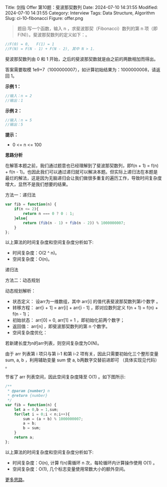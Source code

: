 Title: 剑指 Offer 第10题：斐波那契数列
Date: 2024-07-10 14:31:55
Modified: 2024-07-10 14:31:55
Category: Interview
Tags: Data Structure, Algorithm
Slug: ci-10-fibonacci
Figure: offer.png

> 题目:写一个函数，输入 n ，求斐波那契（Fibonacci）数列的第 n 项（即 F(N)）。斐波那契数列的定义如下：。

```javascript
//F(0) = 0,   F(1) = 1
//F(N) = F(N - 1) + F(N - 2), 其中 N > 1.
```
斐波那契数列由 0 和 1 开始，之后的斐波那契数就是由之前的两数相加而得出。

答案需要取模 1e9+7（1000000007），如计算初始结果为：1000000008，请返回 1。

**示例 1：**

```javascript
//输入：n = 2
//输出：1
```

**示例 2：**

```javascript
//输入：n = 5
//输出：5
```
**提示：**

- 0 <= n <= 100

**思路分析**

在解答本题之前，我们通过题意也已经理解到了斐波那契数列，即f(n + 1) = f(n) + f(n - 1)。也因此我们可以通过递归就可以解决本题。但实际上递归法在本题是最烂的解法，这是因为无脑递归会让我们做很多重复的遍历工作，导致时间复杂度增大，显然不是我们想要的结果。

方法一：递归法

```javascript
var fib = function(n) {
    if(n <= 2){
        return n === 0 ? 0 : 1;
    }else{
        return (fib(n - 1) + fib(n - 2)) % 1000000007;
    }
};
```

以上算法的时间复杂度和空间复杂度分析如下:

- 时间复杂度：O(2 ^ n)。
- 空间复杂度：O(n)。

递归法

方法二：动态规划

动态规划解析：

- 状态定义： 设arr为一维数组，其中 arr[i] 的值代表斐波那契数列第i个数字 。
- 转移方程： arr[i + 1] = arr[i] + arr[i - 1] ，即对应数列定义 f(n + 1) = f(n) + f(n - 1)；
- 初始状态： arr[0] = 0, arr[1] = 1 ，即初始化前两个数字；
- 返回值： arr[n] ，即斐波那契数列的第 n 个数字。
- 空间复杂度优化：

若新建长度为n的arr列表，则空间复杂度为O(N)。

由于 arr 列表第 i 项只与第 i-1 和第 i-2 项有关，因此只需要初始化三个整形变量 sum, a, b ，利用辅助变量 sum 使 a, b两数字交替前进即可 （具体实现见代码） 。

节省了 arr 列表空间，因此空间复杂度降至 O(1) 。如下图所示:


```javascript
/**
 * @param {number} n
 * @return {number}
 */
var fib = function(n) {
    let a = 0,b = 1,sum;
    for(let i = 0;i < n;i++){
        sum = (a + b) % 1000000007;
        a = b;
        b = sum;
    }
    return a;
};
```

以上算法的时间复杂度和空间复杂度分析如下:

- 时间复杂度：O(n), 计算 f(n)需循环 n 次，每轮循环内计算操作使用 O(1) 。
- 空间复杂度：O(1), 几个标志变量使用常数大小的额外空间。

[更多思路](https://leetcode-cn.com/problems/fei-bo-na-qi-shu-lie-lcof/solution/mian-shi-ti-10-i-fei-bo-na-qi-shu-lie-dong-tai-gui/)。